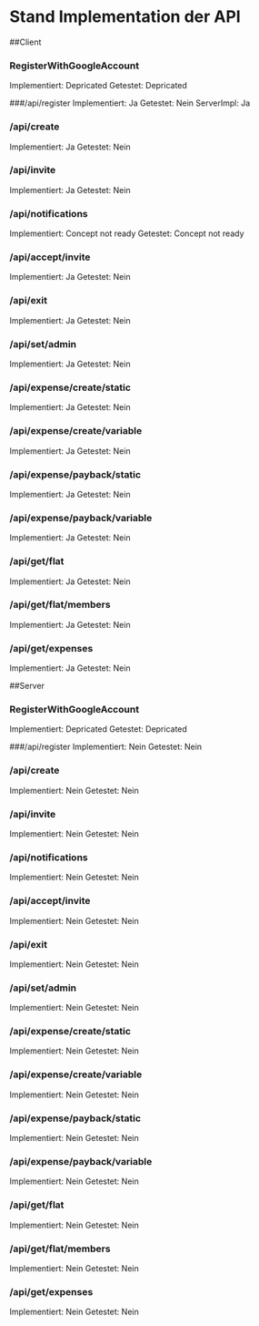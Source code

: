 # Stand Implementation der API

##Client

### RegisterWithGoogleAccount
Implementiert: Depricated
Getestet: Depricated

###/api/register
Implementiert: Ja
Getestet: Nein
ServerImpl: Ja

### /api/create
Implementiert: Ja
Getestet: Nein

### /api/invite
Implementiert: Ja
Getestet: Nein

### /api/notifications
Implementiert: Concept not ready
Getestet: Concept not ready

### /api/accept/invite
Implementiert: Ja
Getestet: Nein

### /api/exit
Implementiert: Ja
Getestet: Nein

### /api/set/admin
Implementiert: Ja
Getestet: Nein

### /api/expense/create/static
Implementiert: Ja
Getestet: Nein

### /api/expense/create/variable
Implementiert: Ja
Getestet: Nein

### /api/expense/payback/static
Implementiert: Ja
Getestet: Nein

### /api/expense/payback/variable
Implementiert: Ja
Getestet: Nein

### /api/get/flat
Implementiert: Ja
Getestet: Nein

### /api/get/flat/members
Implementiert: Ja
Getestet: Nein

### /api/get/expenses
Implementiert: Ja
Getestet: Nein



##Server

### RegisterWithGoogleAccount
Implementiert: Depricated
Getestet: Depricated

###/api/register
Implementiert: Nein
Getestet: Nein

### /api/create
Implementiert: Nein
Getestet: Nein

### /api/invite
Implementiert: Nein
Getestet: Nein

### /api/notifications
Implementiert: Nein
Getestet: Nein

### /api/accept/invite
Implementiert: Nein
Getestet: Nein

### /api/exit
Implementiert: Nein
Getestet: Nein

### /api/set/admin
Implementiert: Nein
Getestet: Nein

### /api/expense/create/static
Implementiert: Nein
Getestet: Nein

### /api/expense/create/variable
Implementiert: Nein
Getestet: Nein

### /api/expense/payback/static
Implementiert: Nein
Getestet: Nein

### /api/expense/payback/variable
Implementiert: Nein
Getestet: Nein

### /api/get/flat
Implementiert: Nein
Getestet: Nein

### /api/get/flat/members
Implementiert: Nein
Getestet: Nein

### /api/get/expenses
Implementiert: Nein
Getestet: Nein
